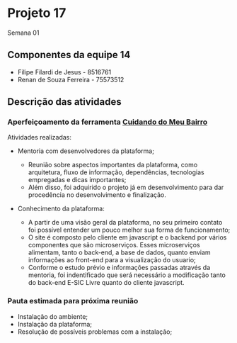 # Projeto 17

Semana 01

## Componentes da equipe 14

* Filipe Filardi de Jesus - 8516761
* Renan de Souza Ferreira - 75573512

## Descrição das atividades

### Aperfeiçoamento da ferramenta [Cuidando do Meu Bairro](https://cuidando.vc/)

Atividades realizadas:
* Mentoria com desenvolvedores da plataforma;
    * Reunião sobre aspectos importantes da plataforma, como arquitetura, fluxo de informação, dependências, tecnologias empregadas e dicas importantes;
    * Além disso, foi adquirido o projeto já em desenvolvimento para dar procedência no desenvolvimento e finalização.

* Conhecimento da plataforma:
   * A partir de uma visão geral da plataforma, no seu primeiro contato foi possível entender um pouco melhor sua forma de funcionamento;
   * O site é composto pelo cliente em javascript e o backend por vários componentes que são microserviços. Esses microserviços alimentam, tanto o back-end, a base de dados, quanto enviam informações ao front-end para a visualização do usuario;
   * Conforme o estudo prévio e informações passadas através da mentoria, foi indentificado que será necessário a modificação tanto do back-end E-SIC Livre quanto do cliente javascript.



### Pauta estimada para próxima reunião

* Instalação do ambiente;
* Instalação da plataforma;
* Resolução de possíveis problemas com a instalação;
